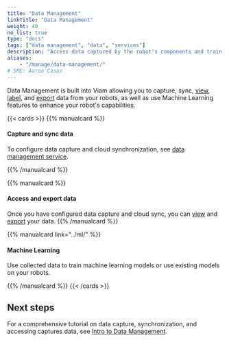 ```yaml
---
title: "Data Management"
linkTitle: "Data Management"
weight: 40
no_list: true
type: "docs"
tags: ["data management", "data", "services"]
description: "Access data captured by the robot's components and train image classification and object detection models on the data."
aliases:
    - "/manage/data-management/"
# SME: Aaron Casas
---
```


Data Management is built into Viam allowing you to capture, sync, [view](view/), [label](label/), and [export](export/) data from your robots, as well as use Machine Learning features to enhance your robot's capabilities.

{{< cards >}}
{{% manualcard %}}
<h4>Capture and sync data</h4>
<p>To configure data capture and cloud synchronization, see <a href="../../services/data/">data management service</a>.</p>
{{% /manualcard %}}

{{% manualcard %}}
<h4>Access and export data</h4>
Once you have configured data capture and cloud sync, you can <a href="/manage/data/view/">view</a> and <a href="/manage/data/export/">export</a> your data.
{{% /manualcard %}}

{{% manualcard link="../ml/" %}}
<h4>Machine Learning</h4>
<p>Use collected data to train machine learning models or use existing models on your robots.</p>
{{% /manualcard %}}
{{< /cards >}}

## Next steps

For a comprehensive tutorial on data capture, synchronization, and accessing captures data, see [Intro to Data Management](../../tutorials/services/data-management-tutorial/).
